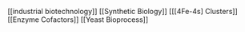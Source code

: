 [[industrial biotechnology]]
[[Synthetic Biology]]
[[[4Fe-4s] Clusters]]
[[Enzyme Cofactors]]
[[Yeast Bioprocess]]
